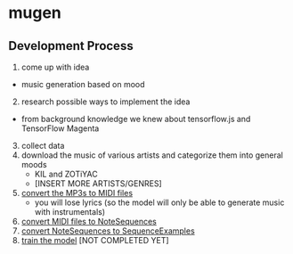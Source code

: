# mugen

## Development Process

1.  come up with idea

-   music generation based on mood

2.  research possible ways to implement the idea

-   from background knowledge we knew about tensorflow.js and TensorFlow Magenta

3.  collect data
4.  download the music of various artists and categorize them into general moods
    -   KIL and ZOTiYAC
    -   [INSERT MORE ARTISTS/GENRES]
5.  [convert the MP3s to MIDI files](https://www.bearaudiotool.com/mp3-to-midi)
    -   you will lose lyrics (so the model will only be able to generate music with instrumentals)
6.  [convert MIDI files to NoteSequences](https://github.com/tensorflow/magenta/blob/master/magenta/scripts/README.md)
7.  [convert NoteSequences to SequenceExamples](https://github.com/tensorflow/magenta/tree/master/magenta/models/melody_rnn#create-sequenceexamples)
8.  [train the model](https://github.com/tensorflow/magenta/tree/master/magenta/models/melody_rnn#train-and-evaluate-the-model) [NOT COMPLETED YET]
